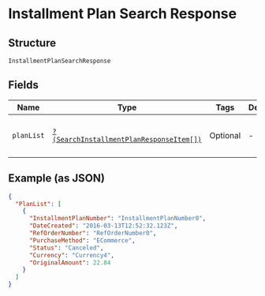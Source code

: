 
# Installment Plan Search Response

## Structure

`InstallmentPlanSearchResponse`

## Fields

| Name | Type | Tags | Description | Getter | Setter |
|  --- | --- | --- | --- | --- | --- |
| `planList` | [`?(SearchInstallmentPlanResponseItem[])`](../../doc/models/search-installment-plan-response-item.md) | Optional | - | getPlanList(): ?array | setPlanList(?array planList): void |

## Example (as JSON)

```json
{
  "PlanList": [
    {
      "InstallmentPlanNumber": "InstallmentPlanNumber0",
      "DateCreated": "2016-03-13T12:52:32.123Z",
      "RefOrderNumber": "RefOrderNumber0",
      "PurchaseMethod": "ECommerce",
      "Status": "Canceled",
      "Currency": "Currency4",
      "OriginalAmount": 22.84
    }
  ]
}
```

